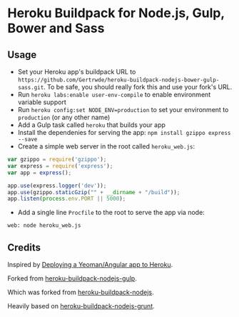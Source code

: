Heroku Buildpack for Node.js, Gulp, Bower and Sass
========================================

Usage
-----

- Set your Heroku app's buildpack URL to `https://github.com/Gertrwde/heroku-buildpack-nodejs-bower-gulp-sass.git`. To be safe, you should really fork this and use your fork's URL.
- Run `heroku labs:enable user-env-compile` to enable environment variable support
- Run `heroku config:set NODE_ENV=production` to set your environment to `production` (or any other name)
- Add a Gulp task called `heroku` that builds your app
- Install the dependenies for serving the app: `npm install gzippo express --save`
- Create a simple web server in the root called `heroku_web.js`:

```javascript
var gzippo = require('gzippo');
var express = require('express');
var app = express();

app.use(express.logger('dev'));
app.use(gzippo.staticGzip("" + __dirname + "/build"));
app.listen(process.env.PORT || 5000);
```

- Add a single line `Procfile` to the root to serve the app via node:

```
web: node heroku_web.js
```

Credits
-------

Inspired by [Deploying a Yeoman/Angular app to Heroku](http://www.sitepoint.com/deploying-yeomanangular-app-heroku/).

Forked from [heroku-buildpack-nodejs-gulp](https://github.com/timdp/heroku-buildpack-nodejs-gulp).

Which was forked from [heroku-buildpack-nodejs](https://github.com/heroku/heroku-buildpack-nodejs).

Heavily based on [heroku-buildpack-nodejs-grunt](https://github.com/mbuchetics/heroku-buildpack-nodejs-grunt).
